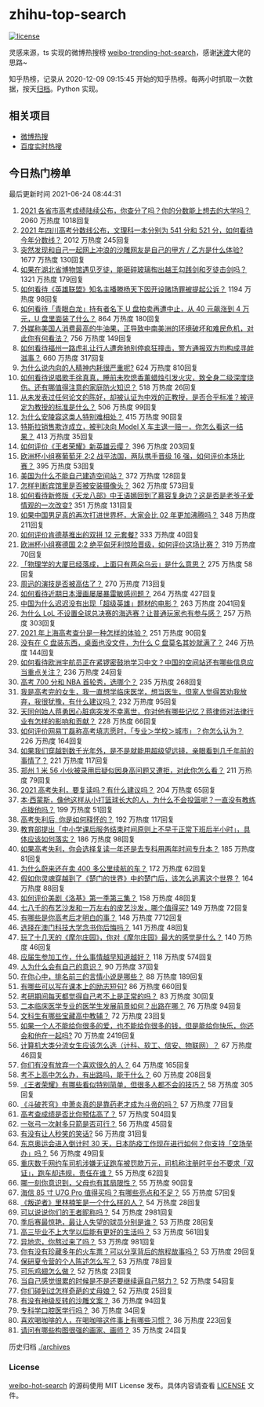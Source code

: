 # zhihu-top-search

[![license](https://img.shields.io/github/license/Arrackisarookie/zhihu-top-search)](https://github.com/Arrackisarookie/zhihu-top-search/blob/master/LICENSE)

灵感来源，ts 实现的微博热搜榜 [weibo-trending-hot-search](https://github.com/justjavac/weibo-trending-hot-search)，感谢[迷渡](https://github.com/justjavac)大佬的思路~

知乎热榜，记录从 2020-12-09 09:15:45 开始的知乎热榜。每两小时抓取一次数据，按天[归档](./archives)。Python 实现。

## 相关项目
+ [微博热搜](https://github.com/Arrackisarookie/weibo-hot-search)
+ [百度实时热搜](https://github.com/Arrackisarookie/baidu-hot-search)

## 今日热门榜单

<!-- Rank Begin -->

最后更新时间 2021-06-24 08:44:31

1. [2021 各省市高考成绩陆续公布，你查分了吗？你的分数能上想去的大学吗？](https://www.zhihu.com/question/466693006) 2060 万热度 1018回复
1. [2021 年四川高考分数线公布，文理科一本分别为 541 分和 521 分，如何看待今年分数线？](https://www.zhihu.com/question/466835029) 2012 万热度 245回复
1. [突然发现和自己一起网上冲浪的沙雕网友是自己的甲方 / 乙方是什么体验?](https://www.zhihu.com/question/465724596) 1677 万热度 130回复
1. [如果在湖北省博物馆遇见歹徒，能砸碎玻璃掏出越王勾践剑和歹徒击剑吗？](https://www.zhihu.com/question/466117995) 1321 万热度 179回复
1. [如何看待《英雄联盟》知名主播滕杨天下因开设赌场罪被提起公诉？](https://www.zhihu.com/question/464376334) 1194 万热度 98回复
1. [如何看待「青眼白龙」持有者名下 U 盘拍卖再遭中止，从 40 元飙涨到 4 万元，U 盘里面装了什么？](https://www.zhihu.com/question/466587646) 864 万热度 180回复
1. [外媒称美国人消费最高的牛油果，正导致中南美洲的环境破坏和难民危机，对此你有何看法？](https://www.zhihu.com/question/466723204) 756 万热度 149回复
1. [如何看待福州一路虎礼让行人遭奔驰别停疯狂撞击，警方通报双方均构成寻衅滋事？](https://www.zhihu.com/question/466514894) 660 万热度 317回复
1. [为什么说内向的人精神内耗很严重呢?](https://www.zhihu.com/question/438833344) 624 万热度 810回复
1. [如何看待说唱歌手徐真真，睡前未吹熄香薰蜡烛引发火灾，致全身二级深度烧伤。还有哪值得注意的家庭防火知识？](https://www.zhihu.com/question/466504088) 518 万热度 26回复
1. [从未发表过任何论文的陈好，却被认证为中戏的正教授，是否合乎标准？被评定为教授的标准是什么？](https://www.zhihu.com/question/466544935) 506 万热度 99回复
1. [为什么安陵容这类人特别难相处？](https://www.zhihu.com/question/465876363) 415 万热度 90回复
1. [特斯拉销售欺诈成立，被判决向 Model X 车主退一赔一，你怎么看这一结果？](https://www.zhihu.com/question/466355841) 413 万热度 35回复
1. [如何评价《王者荣耀》新英雄云缨？](https://www.zhihu.com/question/456762502) 396 万热度 203回复
1. [欧洲杯小组赛葡萄牙 2:2 战平法国，两队携手晋级 16 强，如何评价本场比赛？](https://www.zhihu.com/question/466781763) 395 万热度 53回复
1. [美国为什么不能自己建造空间站？](https://www.zhihu.com/question/466163410) 372 万热度 128回复
1. [怎样判断宾馆里是否被安装摄像头？](https://www.zhihu.com/question/24929266) 362 万热度 573回复
1. [如何看待新修版《天龙八部》中王语嫣回到了慕容复身边？这是否是老爷子爱情观的一次改变?](https://www.zhihu.com/question/466375037) 351 万热度 131回复
1. [如果中国男足真的再次打进世界杯，大家会比 02 年更加沸腾吗？](https://www.zhihu.com/question/463752483) 348 万热度 211回复
1. [如何评价肯德基推出的双拼 12 元套餐?](https://www.zhihu.com/question/466259792) 333 万热度 40回复
1. [欧洲杯小组赛德国 2:2 绝平匈牙利惊险晋级，如何评价这场比赛？](https://www.zhihu.com/question/466949144) 319 万热度 70回复
1. [「物理学的大厦已经落成，上面只有两朵乌云」是什么意思？](https://www.zhihu.com/question/319790208) 275 万热度 58回复
1. [周迅的演技是否被高估了？](https://www.zhihu.com/question/296224065) 270 万热度 713回复
1. [如何看待近期日本漫画屡屡暴雷敏感问题？](https://www.zhihu.com/question/465217223) 264 万热度 427回复
1. [中国为什么迟迟没有出现「超级英雄」题材的电影？](https://www.zhihu.com/question/55011793) 263 万热度 2041回复
1. [为什么 LoL 不设置全球总决赛的海选赛？让普通玩家也有参与感？](https://www.zhihu.com/question/348029119) 257 万热度 303回复
1. [2021 年上海高考查分是一种怎样的体验？](https://www.zhihu.com/question/463610724) 251 万热度 90回复
1. [没有在 C 盘装东西，桌面也没文件，为什么 C 盘莫名其妙就满了？](https://www.zhihu.com/question/456677257) 246 万热度 144回复
1. [如何看待欧洲宇航员正在紧锣密鼓地学习中文？中国的空间站还有哪些信息应当重点关注？](https://www.zhihu.com/question/466521697) 236 万热度 24回复
1. [高考 700 分和 NBA 首轮秀，选哪个？](https://www.zhihu.com/question/464138535) 235 万热度 268回复
1. [我是高考完的女生，我一直想学临床医学，想当医生，但家人觉得苦劝我放弃，我很犹豫，有什么建议吗？](https://www.zhihu.com/question/465870397) 232 万热度 95回复
1. [天同创始人蒋勇因心脏病突发不幸离世，你对他有哪些记忆？蒋律师对法律行业有怎样的影响和贡献？](https://www.zhihu.com/question/466834495) 228 万热度 66回复
1. [如何评价网易丁磊称高考填志愿时，「专业＞学校＞城市」？你怎么认为？](https://www.zhihu.com/question/466700024) 226 万热度 164回复
1. [如果我们穿越到数千光年外，是不是就能用超级望远镜，亲眼看到几千年前的事情了？](https://www.zhihu.com/question/429699064) 221 万热度 117回复
1. [郑州 1 米 56 小伙被录用后疑似因身高问题又遭拒，对此你怎么看？](https://www.zhihu.com/question/466582127) 211 万热度 79回复
1. [2021 高考失利，要复读吗？有什么建议吗？](https://www.zhihu.com/question/464438124) 204 万热度 65回复
1. [本·西蒙斯，像他这样从小打篮球长大的人，为什么不会投篮呢？一直没有教练点拨他吗？](https://www.zhihu.com/question/466334440) 199 万热度 51回复
1. [高考失利后, 你是如何释怀的？](https://www.zhihu.com/question/282477570) 192 万热度 117回复
1. [教育部提出「中小学课后服务结束时间原则上不早于正常下班后半小时」，具体应该如何落实？](https://www.zhihu.com/question/466568287) 186 万热度 98回复
1. [如果高考失利，你会选择复读一年还是去专科用两年时间专升本？](https://www.zhihu.com/question/328514956) 185 万热度 81回复
1. [为什么蔚来还在卖 400 多公里续航的车？](https://www.zhihu.com/question/465399311) 172 万热度 62回复
1. [假如你灵魂穿越到了《楚门的世界》中的楚门后，该怎么逃离这个世界？](https://www.zhihu.com/question/463821503) 164 万热度 88回复
1. [如何评价美剧《洛基》第一季第三集？](https://www.zhihu.com/question/466766242) 158 万热度 48回复
1. [七八千的布艺沙发和一万左右的皮艺沙发，哪个值得买?](https://www.zhihu.com/question/341967701) 149 万热度 72回复
1. [有哪些是你高考后才明白的事？](https://www.zhihu.com/question/51343040) 148 万热度 7712回复
1. [选择在澳门科技大学念书你后悔吗？](https://www.zhihu.com/question/395824634) 141 万热度 48回复
1. [玩了十几天的《摩尔庄园》，你对《摩尔庄园》最大的感觉是什么？](https://www.zhihu.com/question/465468791) 140 万热度 46回复
1. [应届生参加工作，什么事情越早知道越好？](https://www.zhihu.com/question/407372614) 118 万热度 574回复
1. [人为什么会有自己的意识？](https://www.zhihu.com/question/25852574) 90 万热度 37回复
1. [在你心中，排名前三的言情小说是哪些？](https://www.zhihu.com/question/381690632) 88 万热度 189回复
1. [有哪些可以写在课本上的励志短句?](https://www.zhihu.com/question/370697717) 86 万热度 660回复
1. [考研期间每天都觉得自己考不上是正常的吗？](https://www.zhihu.com/question/465105306) 83 万热度 30回复
1. [二本临床医学专业的医学生发展前景如何？出路在哪？](https://www.zhihu.com/question/368279194) 76 万热度 94回复
1. [文科生有哪些宝藏高中教辅？](https://www.zhihu.com/question/434586269) 72 万热度 23回复
1. [如果一个人不能给你很多的爱，也不能给你很多的钱，但是能给你快乐，你还会和他在一起吗?](https://www.zhihu.com/question/458007669) 70 万热度 2419回复
1. [计算机大类分流女生应该怎么选（计科、软工、信安、物联网）？](https://www.zhihu.com/question/464081479) 67 万热度 46回复
1. [你们有没有放弃一个喜欢很久的人？](https://www.zhihu.com/question/466274655) 64 万热度 165回复
1. [考不上高中怎么办，有出路吗，能干什么？](https://www.zhihu.com/question/465806019) 60 万热度 208回复
1. [《王者荣耀》有哪些看似特别简单，但很多人都不会的技巧？](https://www.zhihu.com/question/446136518) 58 万热度 305回复
1. [《斗破苍穹》中萧炎真的是靠药老才成为斗帝的吗？](https://www.zhihu.com/question/325197543) 57 万热度 77回复
1. [高考查成绩是否比你预估高了？](https://www.zhihu.com/question/407531101) 57 万热度 504回复
1. [一张弓一次射多只箭是否可行？](https://www.zhihu.com/question/304821244) 56 万热度 45回复
1. [有没有让人秒笑的笑话?](https://www.zhihu.com/question/466244043) 56 万热度 31回复
1. [东京奥运会进入倒计时 30 天，日本防疫工作现在进行如何？你支持「空场举办」吗？](https://www.zhihu.com/question/466695575) 56 万热度 49回复
1. [重庆数千网约车司机涉嫌无证跑车被罚款万元，司机称注册时平台不要求「双证」，跑车却违规，责任在谁？](https://www.zhihu.com/question/466706473) 55 万热度 62回复
1. [哪一刻你意识到，父母也有其局限性？](https://www.zhihu.com/question/465553728) 55 万热度 90回复
1. [海信 85 寸 U7G Pro 值得买吗？有哪些亮点和不足？](https://www.zhihu.com/question/465575735) 55 万热度 57回复
1. [《叛逆者》里林楠笙是一个什么样的人？](https://www.zhihu.com/question/463791665) 54 万热度 28回复
1. [可以说说你们的王者昵称吗？](https://www.zhihu.com/question/442206137) 54 万热度 2981回复
1. [季后赛最惊艳，最让人失望的球员分别是谁？](https://www.zhihu.com/question/466186916) 53 万热度 28回复
1. [高三毕业不上大学以后能有更好的生活吗？](https://www.zhihu.com/question/465162371) 53 万热度 561回复
1. [异地恋，你熬过来了吗？](https://www.zhihu.com/question/456081793) 53 万热度 981回复
1. [你有没有珍藏多年的火车票？可以分享背后的旅程故事吗？](https://www.zhihu.com/question/466251300) 53 万热度 29回复
1. [保研夏令营的个人陈述怎么写？](https://www.zhihu.com/question/30606095) 53 万热度 78回复
1. [可乐鸡翅怎么做？](https://www.zhihu.com/question/30139966) 52 万热度 23回复
1. [当自己感觉很累的时候是不是还要继续逼自己努力？](https://www.zhihu.com/question/23678611) 52 万热度 54回复
1. [你们碰到过怎样奇葩的丈母娘？](https://www.zhihu.com/question/277706428) 52 万热度 25回复
1. [有没有神级反转的沙雕文案？](https://www.zhihu.com/question/452293238) 36 万热度 94回复
1. [专科学口腔医学行吗？](https://www.zhihu.com/question/383445313) 36 万热度 34回复
1. [喜欢喝咖啡的人，在喝咖啡这件事上有哪些习惯？](https://www.zhihu.com/question/463153685) 36 万热度 223回复
1. [请问有哪些构图很强的画家、画师？](https://www.zhihu.com/question/464287491) 35 万热度 24回复
<!-- Rank End -->

历史归档 [./archives](./archives)

### License

[weibo-hot-search](https://github.com/Arrackisarookie/zhihu-top-search) 的源码使用 MIT License 发布。具体内容请查看 [LICENSE](./LICENSE) 文件。
